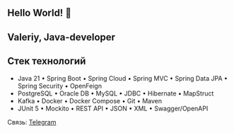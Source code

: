 ## Hello World! 👋

## Valeriy, Java-developer

 <!--  ---


## Обо мне

Я решил , потому что здесь есть возможность решать реальные задачи и создавать продукты, которые приносят пользу.

Изучая разные направления, остановился на разработке - мне близок сам процесс: от формулировки задачи до проектирования архитектуры и написания кода. 

Это работа, где сочетаются системность, логика и творчество.

Выбрал Java благодаря её богатой экосистеме, понятной архитектуре, поддержке сообщества и широким возможностям применения.


👋  В разработке меня привлекает сочетание системности, логики и творчества.
Нравится строить понятные и устойчивые структуры и доводить решения до рабочего результата.
Для меня важны ясность кода, прозрачность архитектуры и практичность в реализации.-->

 <!-- --- -->

## Стек технологий

- Java 21 • Spring Boot • Spring Cloud • Spring MVC • Spring Data JPA • Spring Security • OpenFeign  
- PostgreSQL • Oracle DB • MySQL • JDBC • Hibernate • MapStruct  
- Kafka • Docker • Docker Compose • Git • Maven 
- JUnit 5 • Mockito • REST API • JSON • XML • Swagger/OpenAPI  

 <!-- --- -->
<!--
## 📊 GitHub Статистика

![GitHub Stats](https://github-readme-stats.vercel.app/api?username=valeriyek&show_icons=true&theme=tokyonight)  
![Top Langs](https://github-readme-stats.vercel.app/api/top-langs/?username=valeriyek&layout=compact&theme=tokyonight)

---
-->
Связь: [Telegram](https://t.me/valeriikoval) 
